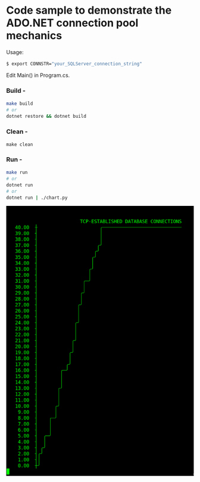 # Code sample to demonstrate the ADO.NET connection pool mechanics


Usage:

```bash
$ export CONNSTR="your_SQLServer_connection_string"
```

Edit Main() in Program.cs.

### Build -

```bash
make build
# or
dotnet restore && dotnet build
```

### Clean -
```
make clean
```

### Run -

```bash
make run
# or
dotnet run
# or
dotnet run | ./chart.py
```

![screenshot](screenshot.png)
